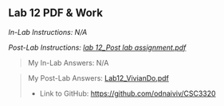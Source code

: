 ## Lab 12 PDF & Work

*In-Lab Instructions: N/A*

*Post-Lab Instructions: [lab 12_Post lab assignment.pdf](https://github.com/odnaiviv/CSC3320/blob/main/Labs/Lab%2012/lab%2012_Post%20lab%20assignment%20.pdf)*

>My In-Lab Answers: N/A

>My Post-Lab Answers: [Lab12_VivianDo.pdf](https://github.com/odnaiviv/CSC3320/blob/main/Labs/Lab%2012/Lab12_VivianDo.pdf)
>* Link to GitHub: https://github.com/odnaiviv/CSC3320
